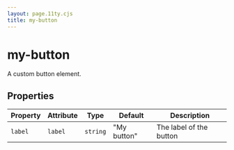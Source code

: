 ```yaml
---
layout: page.11ty.cjs
title: my-button
---
```


# my-button

A custom button element.

## Properties

| Property | Attribute | Type     | Default     | Description             |
|----------|-----------|----------|-------------|-------------------------|
| `label`  | `label`   | `string` | "My button" | The label of the button |
